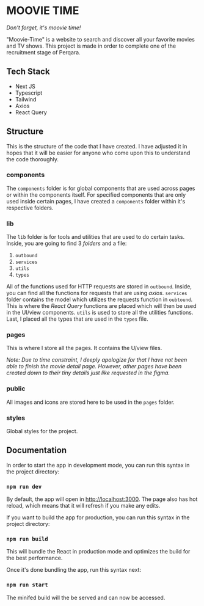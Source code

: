 # MOOVIE TIME

_Don't forget, it's moovie time!_

"Moovie-Time" is a website to search and discover all your favorite movies and TV shows. This project is made in order to complete one of the recruitment stage of Perqara.

## Tech Stack

* Next JS
* Typescript
* Tailwind
* Axios
* React Query

## Structure

This is the structure of the code that I have created. I have adjusted it in hopes that it will be easier for anyone who come upon this to understand the code thoroughly.

### components

The `components` folder is for global components that are used across pages or within the components itself. For specified components that are only used inside certain pages, I have created a `components` folder within it's respective folders.

### lib

The `lib` folder is for tools and utilities that are used to do certain tasks. Inside, you are going to find 3 _folders_ and a file:

1. `outbound`
2. `services`
3. `utils`
4. `types`

All of the functions used for HTTP requests are stored in `outbound`. Inside, you can find all the functions for requests that are using _axios_. `services` folder contains the model which utilizes the requests function in `oubtound`. This is where the _React Query_ functions are placed which will then be used in the UI/view components. `utils` is used to store all the utilities functions. Last, I placed all the types that are used in the `types` file.

### pages

This is where I store all the pages. It contains the U/view files.

_Note: Due to time constraint, I deeply apologize for that I have not been able to finish the movie detail page. However, other pages have been created down to their tiny details just like requested in the figma._

### public

All images and icons are stored here to be used in the `pages` folder.

### styles

Global styles for the project.

## Documentation

In order to start the app in development mode,  you can run this syntax in the project directory:

### `npm run dev`

By default, the app will open in [http://localhost:3000](http://localhost:3000). The page also has hot reload, which means that it will refresh if you make any edits.

If you want to build the app for production,  you can run this syntax in the project directory:

### `npm run build`

This will bundle the React in production mode and optimizes the build for the best performance.

Once it's done bundling the app, run this syntax next:

### `npm run start`

The minifed build will the be served and can now be accessed.
